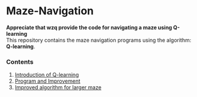 # Maze-Navigation

**Appreciate that wzq provide the code for navigating a maze using Q-learning**\
This repository contains the maze navigation programs using the algorithm: **Q-learning**.
### Contents
1. [Introduction of Q-learning](/Introduction/Q-learning.md)
2. [Program and Improvement](/Program_and_Improvement/smaller_maze.md)
3. [Improved algorithm for larger maze](/Improved_algorithm/PER+Q-learning.md)

